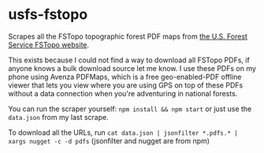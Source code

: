 # usfs-fstopo

Scrapes all the FSTopo topographic forest PDF maps from [the U.S. Forest Service FSTopo website](http://data.fs.usda.gov/geodata/rastergateway/states-regions/states.php).

This exists because I could not find a way to download all FSTopo PDFs, if anyone knows a bulk download source let me know. I use these PDFs on my phone using Avenza PDFMaps, which is a free geo-enabled-PDF offline viewer that lets you view where you are using GPS on top of these PDFs without a data connection when you're adventuring in national forests.

You can run the scraper yourself: `npm install && npm start` or just use the `data.json` from my last scrape.

To download all the URLs, run `cat data.json | jsonfilter *.pdfs.* | xargs nugget -c -d pdfs` (jsonfilter and nugget are from npm)